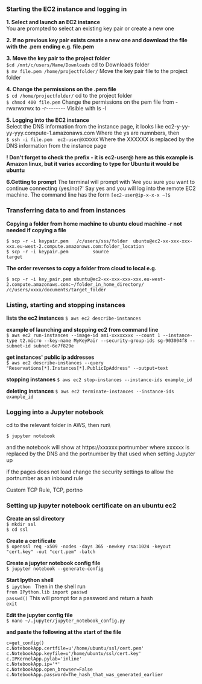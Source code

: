 ### Starting the EC2 instance and logging in

**1. Select and launch an EC2 instance**\
   You are prompted to select an existing key pair or create a new one

**2. If no previous key pair exists create a new one and download the file with the .pem ending e.g. file.pem**

**3. Move the key pair to the project folder**\
   `$cd /mnt/c/users/Name/Downloads`   cd to Downloads folder\
   `$ mv file.pem /home/projectfolder/` Move the key pair file to the project folder
  
**4. Change the permissions on the .pem file**\
   `$ cd /home/projectfolder/` cd to the project folder\
   `$ chmod 400 file.pem`  Change the permissions on the pem file from -rwxrwxrwx  to  -r--------  Visible with ls -l 
   
**5. Logging into the EC2 instance**\
   Select the DNS information from the instance page, it looks like ec2-y-yy-yy-yyy.compute-1.amazonaws.com Where the ys are numnbers, then\
   `$ ssh -i file.pem  ec2-user@XXXXXX` Where the XXXXXX is replaced by the DNS information from the instance page
   
   **! Don't forget to check the prefix - it is ec2-user@ here as this example is Amazon linux, but it varies according to type for Ubuntu it would be ubuntu**
   
**6.Getting to prompt**
    The terminal will prompt with 'Are you sure you want to continue connecting (yes/no)?' 
     Say yes and you will log into the remote EC2 machine. The command line has the form
 `[ec2-user@ip-x-x-x ~]$`
     
### Transferring data to and from instances

**Copying a folder from home machine to ubuntu cloud machine -r not needed if copying a file**

`$ scp -r -i keypair.pem   /c/users/sss/folder  ubuntu@ec2-xx-xxx-xxx-xxx.eu-west-2.compute.amazonaws.com:folder_location`\
`$ scp -r -i keypair.pem         source                            target`

**The order reverses to copy a folder from cloud to local e.g.**

`$ scp -r -i key_pair.pem ubuntu@ec2-xx-xxx-xxx-xxx.eu-west-2.compute.amazonaws.com:~/folder_in_home_directory/ /c/users/xxxx/documents/target_folder`

### Listing, starting and stopping instances

**lists the ec2 instances**
`$ aws ec2 describe-instances`

**example of launching and stopping ec2 from command line**\
`$ aws ec2 run-instances --image-id ami-xxxxxxxx --count 1 --instance-type t2.micro --key-name MyKeyPair --security-group-ids sg-903004f8 --subnet-id subnet-6e7f829e`

**get instances' public ip addresses**\
`$ aws ec2 describe-instances --query "Reservations[*].Instances[*].PublicIpAddress" --output=text`

**stopping instances**
`$ aws ec2 stop-instances --instance-ids example_id`

**deleting instances**
`$ aws ec2 terminate-instances --instance-ids example_id`

### Logging into a Jupyter notebook

cd to the relevant folder in AWS, then run\

`$ jupyter notebook`
   
and the notebook will show at  https://xxxxxx:portnumber where xxxxxx is replaced by the DNS and the portnumber by that used when setting 
Jupyter up

if the pages does not load change the security settings to allow the portnumber as an inbound rule

Custom TCP Rule, TCP, portno

### Setting up jupyter notebook certificate on an ubuntu ec2

**Create an ssl directory**\
`$ mkdir ssl`\
`$ cd ssl`

**Create a certificate**\
`$ openssl req -x509 -nodes -days 365 -newkey rsa:1024 -keyout "cert.key" -out "cert.pem" -batch`

**Create a jupyter notebook config file**\
`$ jupyter notebook --generate-config`

**Start Ipython shell**\
`$ ipython ` Then in the shell run\
`from IPython.lib import passwd`\
`passwd()` This will prompt for a password and return a hash\
`exit` 

**Edit the jupyter config file**\
`$ nano ~/.jupyter/jupyter_notebook_config.py`

**and paste the following at the start of the file** 

`c=get_config()`\
`c.NotebookApp.certfile=u'/home/ubuntu/ssl/cert.pem'` \
`c.NotebookApp.keyfile=u'/home/ubuntu/ssl/cert.key'`  
`c.IPKernelApp.pylab='inline'`\
`c.NotebookApp.ip='*'`                                                                                                                                             
`c.NotebookApp.open_browser=False` \
`c.NotebookApp.password=The_hash_that_was_generated_earlier` 





